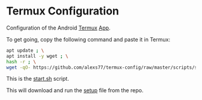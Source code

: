 # Termux Configuration

Configuration of the Android [Termux](http://termux.com/) [App](https://play.google.com/store/apps/details?id=com.termux).

To get going, copy the following command and paste it in Termux:


```bash
apt update ; \
apt install -y wget ; \
hash -r ; \
wget -qO- https://github.com/alexs77/termux-config/raw/master/scripts/setup.sh | bash -x
```

This is the [start.sh](scripts/start.sh) script.

This will download and run the [setup](scripts/setup.sh) file from the repo.
